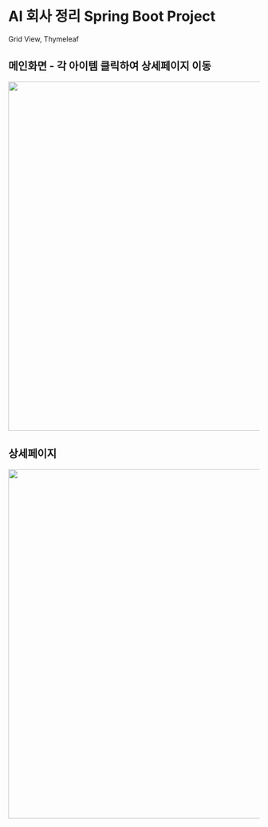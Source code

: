 # AI 회사 정리 Spring Boot Project

Grid View, Thymeleaf

## 메인화면 - 각 아이템 클릭하여 상세페이지 이동

<img src="https://user-images.githubusercontent.com/85792293/211500582-1b631d5d-5d60-4254-86e7-b5418aa88275.png" width="700" />

## 상세페이지

<img src="https://user-images.githubusercontent.com/85792293/211500976-69670284-8c93-4adf-a377-18e7834827c1.png" width="700" />
